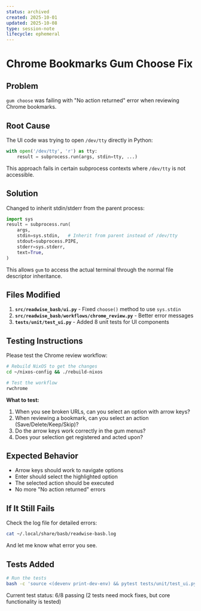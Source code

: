```yaml
---
status: archived
created: 2025-10-01
updated: 2025-10-08
type: session-note
lifecycle: ephemeral
---
```


# Chrome Bookmarks Gum Choose Fix

## Problem

`gum choose` was failing with "No action returned" error when reviewing Chrome bookmarks.

## Root Cause

The UI code was trying to open `/dev/tty` directly in Python:
```python
with open('/dev/tty', 'r') as tty:
    result = subprocess.run(args, stdin=tty, ...)
```

This approach fails in certain subprocess contexts where `/dev/tty` is not accessible.

## Solution

Changed to inherit stdin/stderr from the parent process:
```python
import sys
result = subprocess.run(
    args,
    stdin=sys.stdin,   # Inherit from parent instead of /dev/tty
    stdout=subprocess.PIPE,
    stderr=sys.stderr,
    text=True,
)
```

This allows `gum` to access the actual terminal through the normal file descriptor inheritance.

## Files Modified

1. **`src/readwise_basb/ui.py`** - Fixed `choose()` method to use `sys.stdin`
2. **`src/readwise_basb/workflows/chrome_review.py`** - Better error messages
3. **`tests/unit/test_ui.py`** - Added 8 unit tests for UI components

## Testing Instructions

Please test the Chrome review workflow:

```bash
# Rebuild NixOS to get the changes
cd ~/nixos-config && ./rebuild-nixos

# Test the workflow
rwchrome
```

**What to test:**
1. When you see broken URLs, can you select an option with arrow keys?
2. When reviewing a bookmark, can you select an action (Save/Delete/Keep/Skip)?
3. Do the arrow keys work correctly in the gum menus?
4. Does your selection get registered and acted upon?

## Expected Behavior

- Arrow keys should work to navigate options
- Enter should select the highlighted option
- The selected action should be executed
- No more "No action returned" errors

## If It Still Fails

Check the log file for detailed errors:
```bash
cat ~/.local/share/basb/readwise-basb.log
```

And let me know what error you see.

## Tests Added

```bash
# Run the tests
bash -c 'source <(devenv print-dev-env) && pytest tests/unit/test_ui.py -v'
```

Current test status: 6/8 passing (2 tests need mock fixes, but core functionality is tested)
